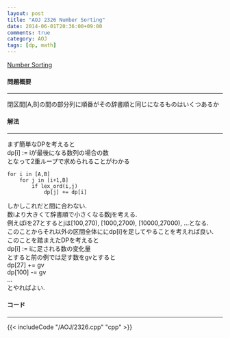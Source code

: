 ```yaml
---
layout: post
title: "AOJ 2326 Number Sorting"
date: 2014-06-01T20:36:00+09:00
comments: true
category: AOJ
tags: [dp, math]
---
```


[Number Sorting](http://judge.u-aizu.ac.jp/onlinejudge/description.jsp?id=2326)

#### 問題概要

****

閉区間[A,B]の間の部分列に順番がその辞書順と同じになるものはいくつあるか

#### 解法

****

まず簡単なDPを考えると  
dp[i] := iが最後になる数列の場合の数  
となって2重ループで求められることがわかる  

```
for i in [A,B]
    for j in [i+1,B]
        if lex_ord(i,j)
            dp[j] += dp[i]
```

しかしこれだと間に合わない.  
数iより大きくて辞書順で小さくなる数jを考える.  
例えばiを27とするとjは[100,270), [1000,2700), [10000,27000), ...となる.  
このことからそれ以外の区間全体ににdp[i]を足してやることを考えれば良い.  
このことを踏まえたDPを考えると  
dp[i] := iに足される数の変化量  
とすると前の例では足す数をgvとすると  
dp[27] += gv  
dp[100] -= gv  
...  
とやればよい.  

#### コード

****

{{< includeCode "/AOJ/2326.cpp" "cpp" >}}
